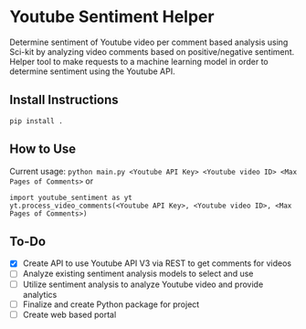 # Youtube Sentiment Helper
Determine sentiment of Youtube video per comment based analysis using Sci-kit by analyzing video comments based on positive/negative sentiment. 
Helper tool to make requests to a machine learning model in order to determine sentiment using the Youtube API.

## Install Instructions
`pip install .`
## How to Use
Current usage:
`python main.py <Youtube API Key> <Youtube video ID> <Max Pages of Comments>`
or
```
import youtube_sentiment as yt
yt.process_video_comments(<Youtube API Key>, <Youtube video ID>, <Max Pages of Comments>) 
```
## To-Do
- [X] Create API to use Youtube API V3 via REST to get comments for videos
- [ ] Analyze existing sentiment analysis models to select and use
- [ ] Utilize sentiment analysis to analyze Youtube video and provide analytics
- [ ] Finalize and create Python package for project 
- [ ] Create web based portal
